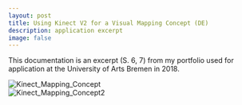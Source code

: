 ```yaml
---
layout: post
title: Using Kinect V2 for a Visual Mapping Concept (DE)
description: application excerpt
image: false
---
```


This documentation is an excerpt (S. 6, 7) from my portfolio used for application at the University of Arts Bremen in 2018.

<div class="box alt">
	<div class="row 100% uniform">
		<div class="4u"><span class="image fit"><img src="{% link assets/images/Kinect_Mapping_Concept.jpg %}" alt="Kinect_Mapping_Concept" /></span></div>
    <div class="4u"><span class="image fit"><img src="{% link assets/images/Kinect_Mapping_Concept2.jpg %}" alt="Kinect_Mapping_Concept2" /></span></div>
    </div>
  </div>

<!-- ![photo not found](./img/Kinect_Mapping_Concept.jpg)

![photo not found](./img/Kinect_Mapping_Concept2.jpg) -->
